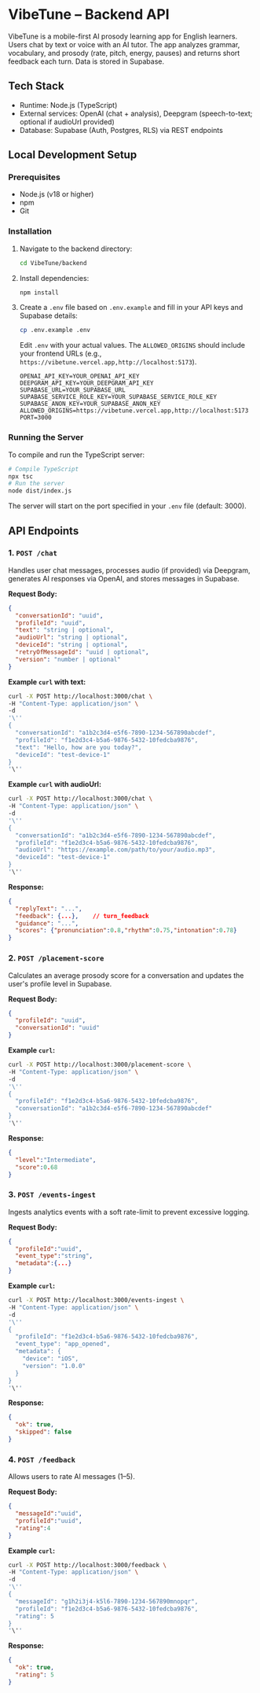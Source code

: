 # VibeTune – Backend API

VibeTune is a mobile-first AI prosody learning app for English learners. Users chat by text or voice with an AI tutor. The app analyzes grammar, vocabulary, and prosody (rate, pitch, energy, pauses) and returns short feedback each turn. Data is stored in Supabase.

## Tech Stack
- Runtime: Node.js (TypeScript)
- External services: OpenAI (chat + analysis), Deepgram (speech-to-text; optional if audioUrl provided)
- Database: Supabase (Auth, Postgres, RLS) via REST endpoints

## Local Development Setup

### Prerequisites
- Node.js (v18 or higher)
- npm
- Git

### Installation

1. Navigate to the backend directory:
   ```bash
   cd VibeTune/backend
   ```

2. Install dependencies:
   ```bash
   npm install
   ```

3. Create a `.env` file based on `.env.example` and fill in your API keys and Supabase details:
   ```bash
   cp .env.example .env
   ```
   Edit `.env` with your actual values. The `ALLOWED_ORIGINS` should include your frontend URLs (e.g., `https://vibetune.vercel.app,http://localhost:5173`).
   ```
   OPENAI_API_KEY=YOUR_OPENAI_API_KEY
   DEEPGRAM_API_KEY=YOUR_DEEPGRAM_API_KEY
   SUPABASE_URL=YOUR_SUPABASE_URL
   SUPABASE_SERVICE_ROLE_KEY=YOUR_SUPABASE_SERVICE_ROLE_KEY
   SUPABASE_ANON_KEY=YOUR_SUPABASE_ANON_KEY
   ALLOWED_ORIGINS=https://vibetune.vercel.app,http://localhost:5173
   PORT=3000
   ```

### Running the Server

To compile and run the TypeScript server:

```bash
# Compile TypeScript
npx tsc
# Run the server
node dist/index.js
```

The server will start on the port specified in your `.env` file (default: 3000).

## API Endpoints

### 1. `POST /chat`
Handles user chat messages, processes audio (if provided) via Deepgram, generates AI responses via OpenAI, and stores messages in Supabase.

**Request Body:**
```json
{
  "conversationId": "uuid",
  "profileId": "uuid",
  "text": "string | optional",
  "audioUrl": "string | optional",
  "deviceId": "string | optional",
  "retryOfMessageId": "uuid | optional",
  "version": "number | optional"
}
```

**Example `curl` with text:**
```bash
curl -X POST http://localhost:3000/chat \
-H "Content-Type: application/json" \
-d 
'\''
{
  "conversationId": "a1b2c3d4-e5f6-7890-1234-567890abcdef",
  "profileId": "f1e2d3c4-b5a6-9876-5432-10fedcba9876",
  "text": "Hello, how are you today?",
  "deviceId": "test-device-1"
}
'\''
```

**Example `curl` with audioUrl:**
```bash
curl -X POST http://localhost:3000/chat \
-H "Content-Type: application/json" \
-d 
'\''
{
  "conversationId": "a1b2c3d4-e5f6-7890-1234-567890abcdef",
  "profileId": "f1e2d3c4-b5a6-9876-5432-10fedcba9876",
  "audioUrl": "https://example.com/path/to/your/audio.mp3",
  "deviceId": "test-device-1"
}
'\''
```

**Response:**
```json
{
  "replyText": "...",
  "feedback": {...},    // turn_feedback
  "guidance": "...",
  "scores": {"pronunciation":0.8,"rhythm":0.75,"intonation":0.78}
}
```

### 2. `POST /placement-score`
Calculates an average prosody score for a conversation and updates the user's profile level in Supabase.

**Request Body:**
```json
{
  "profileId": "uuid",
  "conversationId": "uuid"
}
```

**Example `curl`:**
```bash
curl -X POST http://localhost:3000/placement-score \
-H "Content-Type: application/json" \
-d 
'\''
{
  "profileId": "f1e2d3c4-b5a6-9876-5432-10fedcba9876",
  "conversationId": "a1b2c3d4-e5f6-7890-1234-567890abcdef"
}
'\''
```

**Response:**
```json
{
  "level":"Intermediate",
  "score":0.68
}
```

### 3. `POST /events-ingest`
Ingests analytics events with a soft rate-limit to prevent excessive logging.

**Request Body:**
```json
{
  "profileId":"uuid",
  "event_type":"string",
  "metadata":{...}
}
```

**Example `curl`:**
```bash
curl -X POST http://localhost:3000/events-ingest \
-H "Content-Type: application/json" \
-d 
'\''
{
  "profileId": "f1e2d3c4-b5a6-9876-5432-10fedcba9876",
  "event_type": "app_opened",
  "metadata": {
    "device": "iOS",
    "version": "1.0.0"
  }
}
'\''
```

**Response:**
```json
{
  "ok": true,
  "skipped": false
}
```

### 4. `POST /feedback`
Allows users to rate AI messages (1–5).

**Request Body:**
```json
{
  "messageId":"uuid",
  "profileId":"uuid",
  "rating":4
}
```

**Example `curl`:**
```bash
curl -X POST http://localhost:3000/feedback \
-H "Content-Type: application/json" \
-d 
'\''
{
  "messageId": "g1h2i3j4-k5l6-7890-1234-567890mnopqr",
  "profileId": "f1e2d3c4-b5a6-9876-5432-10fedcba9876",
  "rating": 5
}
'\''
```

**Response:**
```json
{
  "ok": true,
  "rating": 5
}
```


